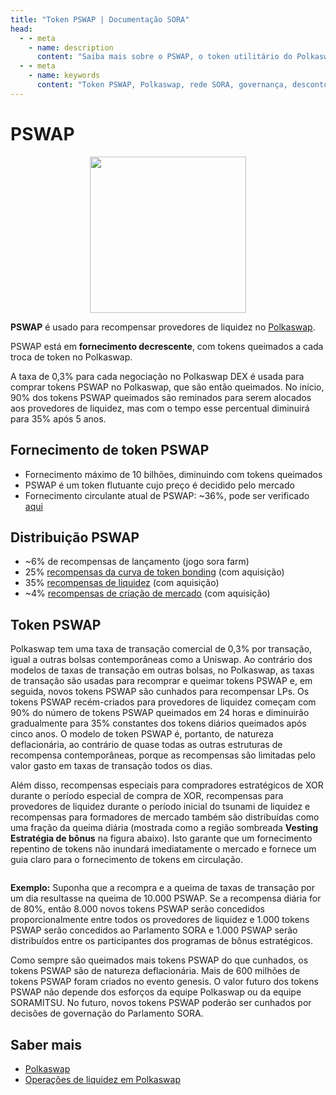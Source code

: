 ```yaml
---
title: "Token PSWAP | Documentação SORA"
head:
  - - meta
    - name: description
      content: "Saiba mais sobre o PSWAP, o token utilitário do Polkaswap, a exchange descentralizada na rede SORA. Descubra os recursos, casos de uso e benefícios do PSWAP no ecossistema Polkaswap. Explore seu papel na governança, descontos em taxas, fornecimento de liquidez e outras atividades, e entenda como o PSWAP melhora a funcionalidade e incentiva a participação no Polkaswap."
  - - meta
    - name: keywords
      content: "Token PSWAP, Polkaswap, rede SORA, governança, descontos em taxas, mineração de liquidez, ecossistema Polkaswap, funcionalidade de token, incentivos de piquetagem"
---
```


# PSWAP

 <center><img src=".gitbook/assets/pswap.svg" width="250"></center>

**PSWAP** é usado para recompensar provedores de liquidez no [Polkaswap](https://polkaswap.io/).

PSWAP está em **fornecimento decrescente**, com tokens queimados a cada troca de token no Polkaswap.

A taxa de 0,3% para cada negociação no Polkaswap DEX é usada para comprar tokens PSWAP no Polkaswap, que são então queimados. No início, 90% dos tokens PSWAP queimados são reminados para serem alocados aos provedores de liquidez, mas com o tempo esse percentual diminuirá para 35% após 5 anos.

## Fornecimento de token PSWAP

- Fornecimento máximo de 10 bilhões, diminuindo com tokens queimados
- PSWAP é um token flutuante cujo preço é decidido pelo mercado
- Fornecimento circulante atual de PSWAP: ~36%, pode ser verificado [aqui](https://mof.sora.org/qty/pswap)

## Distribuição PSWAP

- ~6% de recompensas de lançamento (jogo sora farm)
- 25% [recompensas da curva de token bonding](https://medium.com/polkaswap/pswap-rewards-part-2-the-sora-token-bonding-curve-70fab4c3f1b8) (com aquisição)
- 35% [recompensas de liquidez](https://medium.com/polkaswap/pswap-rewards-1-polkaswap-liquidity-reward-farming-3e045d71509) (com aquisição)
- ~4% [recompensas de criação de mercado](https://medium.com/polkaswap/pswap-rewards-part-3-polkaswap-market-making-rebates-1856f62ccfaa) (com aquisição)


## Token PSWAP

Polkaswap tem uma taxa de transação comercial de 0,3% por transação, igual a outras bolsas contemporâneas como a Uniswap. Ao contrário dos modelos de taxas de transação em outras bolsas, no Polkaswap, as taxas de transação são usadas para recomprar e queimar tokens PSWAP e, em seguida, novos tokens PSWAP são cunhados para recompensar LPs. Os tokens PSWAP recém-criados para provedores de liquidez começam com 90% do número de tokens PSWAP queimados em 24 horas e diminuirão gradualmente para 35% constantes dos tokens diários queimados após cinco anos. O modelo de token PSWAP é, portanto, de natureza deflacionária, ao contrário de quase todas as outras estruturas de recompensa contemporâneas, porque as recompensas são limitadas pelo valor gasto em taxas de transação todos os dias.

Além disso, recompensas especiais para compradores estratégicos de XOR durante o período especial de compra de XOR, recompensas para provedores de liquidez durante o período inicial do tsunami de liquidez e recompensas para formadores de mercado também são distribuídas como uma fração da queima diária (mostrada como a região sombreada **Vesting Estratégia de bônus** na figura abaixo). Isto garante que um fornecimento repentino de tokens não inundará imediatamente o mercado e fornece um guia claro para o fornecimento de tokens em circulação.

<figure><img src=".gitbook/assets/strategic-bonus-vesting-updated.png" alt=""><figcaption></figcaption></figure>

**Exemplo:** Suponha que a recompra e a queima de taxas de transação por um dia resultasse na queima de 10.000 PSWAP. Se a recompensa diária for de 80%, então 8.000 novos tokens PSWAP serão concedidos proporcionalmente entre todos os provedores de liquidez e 1.000 tokens PSWAP serão concedidos ao Parlamento SORA e 1.000 PSWAP serão distribuídos entre os participantes dos programas de bônus estratégicos.

Como sempre são queimados mais tokens PSWAP do que cunhados, os tokens PSWAP são de natureza deflacionária. Mais de 600 milhões de tokens PSWAP foram criados no evento genesis. O valor futuro dos tokens PSWAP não depende dos esforços da equipe Polkaswap ou da equipe SORAMITSU. No futuro, novos tokens PSWAP poderão ser cunhados por decisões de governação do Parlamento SORA.

## Saber mais

- [Polkaswap](/pt/polkaswap.md)
- [Operações de liquidez em Polkaswap](/pt/provide-liquidity-to-xyk-pools-polkaswap.md)
